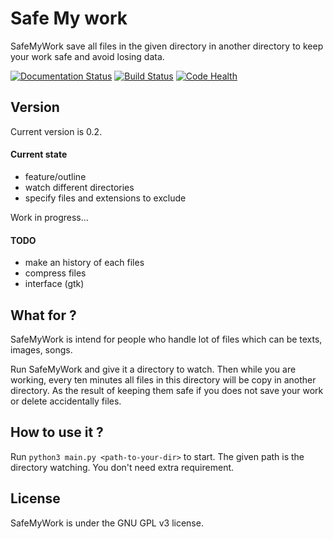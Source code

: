 # Safe My work
SafeMyWork save all files in the given directory in another directory to keep your work safe and avoid losing data.

[![Documentation Status](https://readthedocs.org/projects/safemywork/badge/?version=develop)](http://safemywork.readthedocs.org/en/develop)
[![Build Status](https://travis-ci.org/Thykof/SafeMyWork.svg?branch=develop)](https://travis-ci.org/Thykof/SafeMyWork)
[![Code Health](https://landscape.io/github/Thykof/SafeMyWork/develop/landscape.svg?style=flat)](https://landscape.io/github/Thykof/SafeMyWork/develop)

## Version
Current version is 0.2.
#### Current state
 - feature/outline
 - watch different directories
 - specify files and extensions to exclude

Work in progress...

#### TODO
 - make an history of each files
 - compress files
 - interface (gtk)

## What for ?
SafeMyWork is intend for people who handle lot of files which can be texts, images, songs.

Run SafeMyWork and give it a directory to watch. Then while you are working, every ten minutes all files in this directory will be copy in another directory. As the result of keeping them safe if you does not save your work or delete accidentally files.

## How to use it ?
Run `python3 main.py <path-to-your-dir>` to start. The given path is the directory watching. You don't need extra requirement.

## License
SafeMyWork is under the GNU GPL v3 license.
